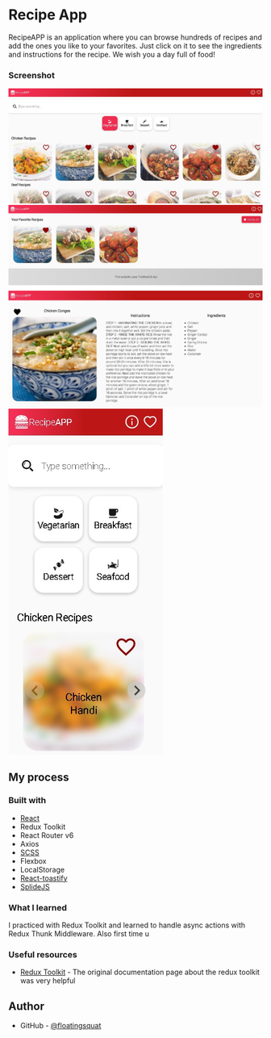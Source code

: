 # Recipe App

RecipeAPP is an application where you can browse hundreds of recipes and add the ones you like to your favorites.
Just click on it to see the ingredients and instructions for the recipe. We wish you a day full of food!

### Screenshot

![Project Image](/public/assets/recipe-app-1.jpg)
![Project Image](/public/assets/recipe-app-2.jpg)
![Project Image](/public/assets/recipe-app-3.jpg)
![Project Image](/public/assets/recipe-app-4.jpg)

## My process

### Built with

- [React](https://reactjs.org/)
- Redux Toolkit
- React Router v6
- Axios
- [SCSS](https://sass-lang.com/guide)
- Flexbox
- LocalStorage
- [React-toastify](https://www.npmjs.com/package/react-toastify)
- [SplideJS](https://www.npmjs.com/package/@splidejs/splide)

### What I learned

I practiced with Redux Toolkit and learned to handle async actions with Redux Thunk Middleware. Also first time u

### Useful resources

- [Redux Toolkit](https://redux-toolkit.js.org/) - The original documentation page about the redux toolkit was very helpful

## Author

- GitHub - [@floatingsquat](https://github.com/floatingsquat)
